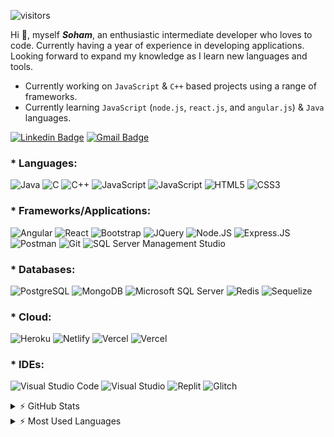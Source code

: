 ![visitors](https://visitor-badge.glitch.me/badge?page_id=sdthaker.visitor-badge)

Hi 👋, myself ***Soham***, an enthusiastic intermediate developer who loves to code. Currently having a year of experience in developing applications. Looking forward to expand my knowledge as I learn new languages and tools.

* Currently working on `JavaScript` & `C++` based projects using a range of frameworks.
* Currently learning `JavaScript` (`node.js`, `react.js`, and `angular.js`) & `Java` languages.

[![Linkedin Badge](https://img.shields.io/badge/LinkedIn-0077B5?style=plastic&logo=linkedin&logoColor=white)](https://www.linkedin.com/in/soham-thaker/)
[![Gmail Badge](https://img.shields.io/badge/Gmail-D14836?style=plastic&logo=gmail&logoColor=white&link=mailto:thakersoham3@gmail.com)](mailto:thakersoham3@gmail.com)

### * Languages:

![Java](https://img.shields.io/badge/Java-ED8B00?style=plastic&logo=java&logoColor=white)
![C](https://img.shields.io/badge/C-A8B9CC?style=plastic&logo=c&logoColor=white)
![C++](https://img.shields.io/badge/C++-00599C?style=plastic&logo=cplusplus&logoColor=white)
![JavaScript](https://img.shields.io/badge/JavaScript-F7DF1E?style=plastic&logo=javascript&logoColor=black)
![JavaScript](https://img.shields.io/badge/TypeScript-3178C6?style=plastic&logo=typescript&logoColor=black)
![HTML5](https://img.shields.io/badge/HTML5-E34F26?style=plastic&logo=html5&logoColor=white)
![CSS3](https://img.shields.io/badge/CSS3-1572B6?style=plastic&logo=css3&logoColor=white)

### * Frameworks/Applications:

![Angular](https://img.shields.io/badge/Angular-DD0031?style=plastic&logo=angular&logoColor=white)
![React](https://img.shields.io/badge/React-20232A?style=plastic&logo=react&logoColor=61DAFB)
![Bootstrap](https://img.shields.io/badge/Bootstrap-563D7C?style=plastic&logo=bootstrap&logoColor=white)
![JQuery](https://img.shields.io/badge/jQuery-0769AD?style=plastic&logo=jquery&logoColor=white)
![Node.JS](https://img.shields.io/badge/Node.js-43853D?style=plastic&logo=node.js&logoColor=white)
![Express.JS](https://img.shields.io/badge/Express.js-000000?style=plastic&logo=express&logoColor=white)
![Postman](https://img.shields.io/badge/Postman-FF6C37?style=plastic&logo=postman&logoColor=white)
![Git](https://img.shields.io/badge/Git-F05032?style=plastic&logo=git&logoColor=white)
![SQL Server Management Studio](https://img.shields.io/badge/SQL_Server_Management_Studio-FF9E0F?style=plastic&logo=MSSQLServerManagement&logoColor=white)

### * Databases:
![PostgreSQL](https://img.shields.io/badge/PostgreSQL-316192?style=plastic&logo=postgresql&logoColor=white)
![MongoDB](https://img.shields.io/badge/MongoDB-4EA94B?style=plastic&logo=mongodb&logoColor=white)
![Microsoft SQL Server](https://img.shields.io/badge/Microsoft_SQL_Server-CC2927?style=plastic&logo=microsoftsqlserver&logoColor=white)
![Redis](https://img.shields.io/badge/Redis-DC382D?style=plastic&logo=redis&logoColor=white)
![Sequelize](https://img.shields.io/badge/Sequelize-52B0E7?style=plastic&logo=sequelize&logoColor=white)

### * Cloud:
![Heroku](https://img.shields.io/badge/Heroku-430098?style=plastic&logo=heroku&logoColor=white)
![Netlify](https://img.shields.io/badge/Netlify-00C7B7?style=plastic&logo=netlify&logoColor=white)
![Vercel](https://img.shields.io/badge/Vercel-000000?style=plastic&logo=vercel&logoColor=white)
![Vercel](https://img.shields.io/badge/GithubPages-222222?style=plastic&logo=githubpages&logoColor=white)

### * IDEs:
![Visual Studio Code](https://img.shields.io/badge/Visual_Studio_Code-0078D4?style=plastic&logo=visualstudiocode&logoColor=white)
![Visual Studio](https://img.shields.io/badge/Visual_Studio-5C2D91?style=plastic&logo=visualstudio&logoColor=white)
![Replit](https://img.shields.io/badge/Replit-667881?style=plastic&logo=replit&logoColor=white)
![Glitch](https://img.shields.io/badge/Glitch-3333FF?style=plastic&logo=glitch&logoColor=white)

<details>
  <summary> ⚡ GitHub Stats</summary>
  <img align="left" alt="Soham's GitHub Stats" src="https://github-readme-stats.vercel.app/api?username=sdthaker&show_icons=true&hide_border=true" />
</details>

<details>
  <summary> ⚡ Most Used Languages</summary>
<img align="left" alt="Soham's GitHub Top Languages" src="https://github-readme-stats.vercel.app/api/top-langs/?username=sdthaker" />
</details>
